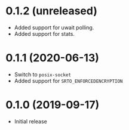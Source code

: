 0.1.2 (unreleased)
=====
* Added support for uwait polling.
* Added support for stats.

0.1.1 (2020-06-13)
=====
* Switch to `posix-socket`
* Added support for `SRTO_ENFORCEDENCRYPTION`

0.1.0 (2019-09-17)
=====
* Initial release
